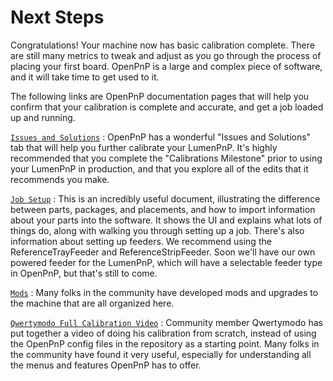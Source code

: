 # Next Steps

Congratulations! Your machine now has basic calibration complete. There are still many metrics to tweak and adjust as you go through the process of placing your first board. OpenPnP is a large and complex piece of software, and it will take time to get used to it.

The following links are OpenPnP documentation pages that will help you confirm that your calibration is complete and accurate, and get a job loaded up and running.

[`Issues and Solutions`](https://github.com/openpnp/openpnp/wiki/Issues-and-Solutions)
:  OpenPnP has a wonderful "Issues and Solutions" tab that will help you further calibrate your LumenPnP. It's highly recommended that you complete the "Calibrations Milestone" prior to using your LumenPnP in production, and that you explore all of the edits that it recommends you make.

[`Job Setup`](https://github.com/openpnp/openpnp/wiki/User-Manual#job-setup)
:  This is an incredibly useful document, illustrating the difference between parts, packages, and placements, and how to import information about your parts into the software. It shows the UI and explains what lots of things do, along with walking you through setting up a job. There's also information about setting up feeders. We recommend using the ReferenceTrayFeeder and ReferenceStripFeeder. Soon we'll have our own powered feeder for the LumenPnP, which will have a selectable feeder type in OpenPnP, but that's still to come.

[`Mods`](https://mods.opulo.io/)
:  Many folks in the community have developed mods and upgrades to the machine that are all organized here.

[`Qwertymodo Full Calibration Video`](https://www.youtube.com/watch?v=vuFalyzcCZA)
:  Community member Qwertymodo has put together a video of doing his calibration from scratch, instead of using the OpenPnP config files in the repository as a starting point. Many folks in the community have found it very useful, especially for understanding all the menus and features OpenPnP has to offer.
